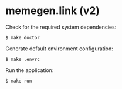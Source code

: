 # memegen.link (v2)

Check for the required system dependencies:

```
$ make doctor
```

Generate default environment configuration:

```
$ make .envrc
```

Run the application:

```
$ make run
```
